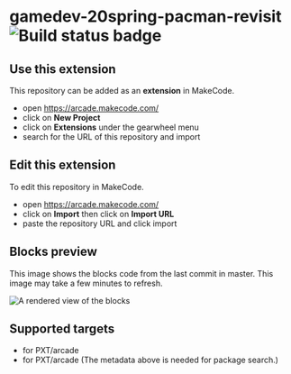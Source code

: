 # gamedev-20spring-pacman-revisit ![Build status badge](https://github.com/felixtsu/gamedev-20spring-pacman-revisit/workflows/MakeCode/badge.svg)



## Use this extension

This repository can be added as an **extension** in MakeCode.

* open https://arcade.makecode.com/
* click on **New Project**
* click on **Extensions** under the gearwheel menu
* search for the URL of this repository and import

## Edit this extension

To edit this repository in MakeCode.

* open https://arcade.makecode.com/
* click on **Import** then click on **Import URL**
* paste the repository URL and click import

## Blocks preview

This image shows the blocks code from the last commit in master.
This image may take a few minutes to refresh.

![A rendered view of the blocks](https://github.com/felixtsu/gamedev-20spring-pacman-revisit/raw/master/.makecode/blocks.png)

## Supported targets

* for PXT/arcade
* for PXT/arcade
(The metadata above is needed for package search.)

